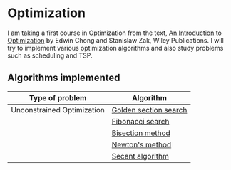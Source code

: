 # Optimization
I am taking a first course in Optimization from the text, [An Introduction to Optimization](https://www.amazon.com/Introduction-Optimization-Edwin-K-Chong/dp/1118279018) by Edwin Chong and Stanislaw Zak, Wiley Publications. I will try to implement various optimization algorithms and also study problems such as scheduling and TSP.

Algorithms implemented
-------------------------

| Type of problem             | Algorithm                                             |
|-----------------------------|-------------------------------------------------------|
| Unconstrained Optimization  | [Golden section search](golden_section_search.ipynb)  |
|                             | [Fibonacci search](fibonacci_search.ipynb)            |
|                             | [Bisection method](bisection_search.ipynb)            |
|                             | [Newton's method](newtons_method.ipynb)               |
|                             | [Secant algorithm](secant_algorithm.ipynb)            |
